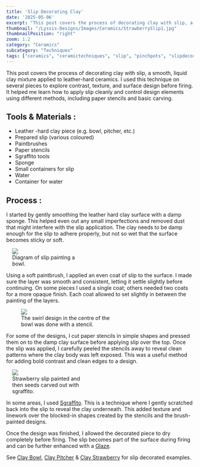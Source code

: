 ```yaml
---
title: 'Slip Decorating Clay'
date: '2025-05-06'
excerpt: "This post covers the process of decorating clay with slip, a smooth, liquid clay..."
thumbnail: "/Lyssis-Designs/Images/Ceramics/StrawberrySlip1.jpg"
thumbnailPosition: "right"
zoom: 1.2
category: "Ceramics"
subcategory: "Techniques"
tags: ["ceramics", "ceramictechniques", "slip", "pinchpots", "slipdecorating", "stencils", "clay"]
---
```


This post covers the process of decorating clay with slip, a smooth, liquid clay mixture applied to leather-hard ceramics. I used this technique on several pieces to explore contrast, texture, and surface design before firing. It helped me learn how to apply slip cleanly and control design elements using different methods, including paper stencils and basic carving.

## Tools & Materials :
- Leather -hard clay piece (e.g. bowl, pitcher, etc.)
- Prepared slip (various coloured)
- Paintbrushes
- Paper stencils
- Sgraffito tools
- Sponge
- Small containers for slip
- Water
- Container for water

## Process :
I started by gently smoothing the leather hard clay surface with a damp sponge. This helped even out any small imperfections and removed dust that might interfere with the slip application. The clay needs to be damp enough for the slip to adhere properly, but not so wet that the surface becomes sticky or soft.

<div class="clearfix">
<figure class="flex-right" style="max-width: 12rem; margin-left: 1rem;">
  <img src="/Lyssis-Designs/Images/Ceramics/SlipPaint.jpg">
  <figcaption>Diagram of slip painting a bowl.</figcaption>
</figure>

Using a soft paintbrush, I applied an even coat of slip to the surface. I made sure the layer was smooth and consistent, letting it settle slightly before continuing. On some pieces I used a single coat; others needed two coats for a more opaque finish. Each coat allowed to set slightly in between the painting of the layers.
</div>

<div class="clearfix">
<figure class="flex-left" style="width: 15rem;">
  <img src="/Lyssis-Designs/Images/Ceramics/ClayBowlInside.jpg">
  <figcaption>The swirl design in the centre of the bowl was done with a stencil.</figcaption>
</figure>

For some of the designs, I cut paper stencils in simple shapes and pressed them on to the damp clay surface before applying slip over the top. Once the slip was applied, I carefully peeled the stencils away to reveal clean patterns where the clay body was left exposed. This was a useful method for adding bold contrast and clean edges to a design.
</div>

<div class="clearfix">
<figure class="flex-right" style="max-width: 12rem; margin-left: 1rem;">
  <img src="/Lyssis-Designs/Images/Ceramics/StrawberrySgraffito.jpg">
  <figcaption>Strawberry slip painted and then seeds carved out with sgraffito.</figcaption>
</figure>

In some areas, I used [Sgraffito](#/blog/Ceramics/Ceramics-Techniques/Sgraffito). This is a technique where I gently scratched back into the slip to reveal the clay underneath. This added texture and linework over the blocked-in shapes created by the stencils and the brush-painted designs.
</div>

Once the design was finished, I allowed the decorated piece to dry completely before firing. The slip becomes part of the surface during firing and can be further enhanced with a [Glaze](#/blog/Ceramics/Ceramics-Techniques/Glazing-Clay).

See [Clay Bowl](#/blog/Posts/Ceramics/Completed-Ceramics/Clay-Bowl), [Clay Pitcher](#/blog/Ceramics/Completed-Ceramics/Clay-Pitcher) & [Clay Strawberry](#/blog/Ceramics/Completed-Ceramics/Clay-Strawberry) for slip decorated examples.